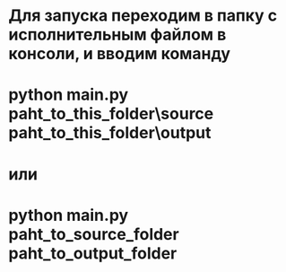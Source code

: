 # Для запуска переходим в папку с исполнительным файлом в консоли, и вводим команду
# python main.py paht_to_this_folder\source paht_to_this_folder\output 
# или
# python main.py paht_to_source_folder paht_to_output_folder